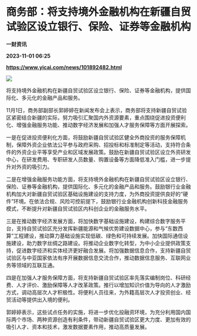 # 商务部：将支持境外金融机构在新疆自贸试验区设立银行、保险、证券等金融机构
**一财资讯**

**2023-11-01 06:25**

**https://www.yicai.com/news/101892482.html**

![](https://imgcdn.yicai.com/uppics/slides/2023/11/ccf2dd9684ccad2f2dd711f58144e822.jpg)

将支持境外金融机构在新疆自贸试验区设立银行、保险、证券等金融机构，提供国际化、多元化的金融产品和服务。

11月1日，商务部副部长郭婷婷在新闻发布会上表示，商务部将支持新疆自贸试验区紧密结合新疆的实际，努力吸引汇聚国内外资源要素，重点围绕促进投资便利化、增强金融服务功能、推动数字经济发展和加强人才服务保障等方面开展探索。

一是在促进投资便利化方面，将鼓励新疆自贸试验区健全外商投资的服务保障机制，保障外资企业依法公平参与政府采购、招投标和标准制定等活动，支持符合条件的外资企业平等享受产业和区域发展政策。鼓励在新疆自贸试验区设立外资研发中心，在研发费用、专职研发人员数量、购置设备等方面降低准入门槛，进一步提升对外资的吸引力。

二是在增强金融服务功能方面，将支持境外金融机构在新疆自贸试验区设立银行、保险、证券等金融机构，提供国际化、多元化的金融产品和服务。鼓励银行业金融机构加大对新疆自贸试验区基础设施建设的支持力度，为外商投资提供良好的“硬件”环境。在依法合规、风险可控前提下，鼓励银行业金融机构创新科技金融服务模式，不断提升对新疆自贸试验区内科创企业的金融服务水平。

三是在推动数字经济发展方面，将加快数字基础设施建设，构建综合数字服务平台，支持自贸试验区充分发挥新疆能源和气候优势建设数据中心，参与“东数西算”工程建设，推动算力基础设施实现低碳、绿色和可持续发展。加快国际通信设施建设，助力数字丝绸之路建设。将推动企业数字化转型，为中小企业提供政策支持，促进数字经济和实体经济更好融合发展。将加强数据信息合作，支持新疆自贸试验区与中亚国家依法有序开展数据信息交流合作，推动数据信息服务、互联网业务等领域的互联互通。

四是在加强人才服务保障方面，将支持新疆自贸试验区率先落实编制岗位、科研经费、人才评价、激励保障等人才改革政策。推行以增加知识价值为导向的人才激励方式，调动高层次人才积极性。将便利人员往来，为外籍高层次人才投资创业、经贸活动等提供出入境的便利。

郭婷婷表示，这些试点任务的实施，将进一步优化投融资环境，为充分利用国内国际两个市场、两种资源创造有利条件，带动新疆自贸试验区更大力度、更加有效的吸引人才、资本和技术，激发数据要素作用，推动高质量发展。